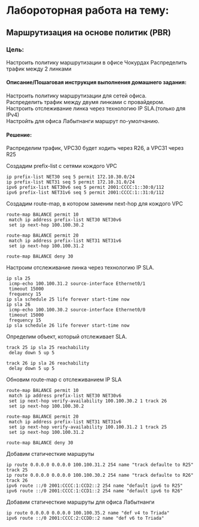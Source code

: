 # Лабороторная работа на тему:  
## Маршрутизация на основе политик (PBR)

### Цель:
Настроить политику маршрутизации в офисе Чокурдах 
Распределить трафик между 2 линками 

#### Описание/Пошаговая инструкция выполнения домашнего задания:

 Настроить политику маршрутизации для сетей офиса.  
 Распределить трафик между двумя линками с провайдером.  
 Настроить отслеживание линка через технологию IP SLA.(только для IPv4)  
 Настройть для офиса Лабытнанги маршрут по-умолчанию.    


#### Решение:

Распределим трафик, VPC30 будет ходить через R26, а VPC31 через R25

Создадим prefix-list с сетями кождого VPC

```
ip prefix-list NET30 seq 5 permit 172.10.30.0/24
ip prefix-list NET31 seq 5 permit 172.10.31.0/24
ipv6 prefix-list NET30v6 seq 5 permit 2001:CCCC:1::30:0/112
ipv6 prefix-list NET31v6 seq 5 permit 2001:CCCC:1::31:0/112
```

Создадим route-map, в котором заменим next-hop для кождого VPC

```
route-map BALANCE permit 10
 match ip address prefix-list NET30 NET30v6
 set ip next-hop 100.100.30.2

route-map BALANCE permit 20
 match ip address prefix-list NET31 NET31v6
 set ip next-hop 100.100.31.2

route-map BALANCE deny 30
```

Настроим отслеживание линка через технологию IP SLA.

```
ip sla 25
 icmp-echo 100.100.31.2 source-interface Ethernet0/1
 timeout 15000
 frequency 15
ip sla schedule 25 life forever start-time now
ip sla 26
 icmp-echo 100.100.30.2 source-interface Ethernet0/0
 timeout 15000
 frequency 15
ip sla schedule 26 life forever start-time now
```

Определим объект, который отслеживает SLA.

```
track 25 ip sla 25 reachability
 delay down 5 up 5

track 26 ip sla 26 reachability
 delay down 5 up 5
```

Обновим route-map с отслеживанием IP SLA

```
route-map BALANCE permit 10
 match ip address prefix-list NET30 NET30v6
 set ip next-hop verify-availability 100.100.30.2 1 track 26
 set ip next-hop 100.100.30.2

route-map BALANCE permit 20
 match ip address prefix-list NET31 NET31v6
 set ip next-hop verify-availability 100.100.31.2 1 track 25
 set ip next-hop 100.100.31.2

route-map BALANCE deny 30
```

Добавим статичесткие маршруты

```
ip route 0.0.0.0 0.0.0.0 100.100.31.2 254 name "track defaulte to R25" track 25
ip route 0.0.0.0 0.0.0.0 100.100.30.2 254 name "track defaulte to R26" track 26
ipv6 route ::/0 2001:CCCC:1:CCD2::2 254 name "default ipv6 to R25"
ipv6 route ::/0 2001:CCCC:1:CCD1::2 254 name "default ipv6 to R26"
```

Добавим статичесткие маршруты для офиса Лабытнанги

```
ip route 0.0.0.0 0.0.0.0 100.100.35.2 name "def v4 to Triada"
ipv6 route ::/0 2001:CCCC:2:CCDD::2 name "def v6 to Triada"
```
